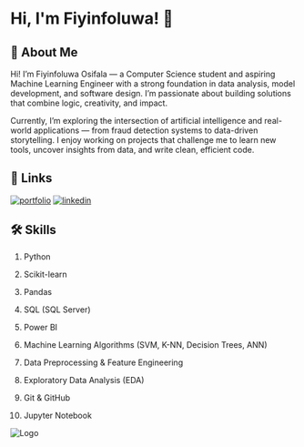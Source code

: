 
# Hi, I'm Fiyinfoluwa! 👋


## 🚀 About Me
Hi! I’m Fiyinfoluwa Osifala — a Computer Science student and aspiring Machine Learning Engineer with a strong foundation in data analysis, model development, and software design. I’m passionate about building solutions that combine logic, creativity, and impact.

Currently, I’m exploring the intersection of artificial intelligence and real-world applications — from fraud detection systems to data-driven storytelling. I enjoy working on projects that challenge me to learn new tools, uncover insights from data, and write clean, efficient code.


## 🔗 Links
[![portfolio](https://img.shields.io/badge/my_portfolio-000?style=for-the-badge&logo=ko-fi&logoColor=white)](https://github.com/Fiyinosif)
[![linkedin](https://img.shields.io/badge/linkedin-0A66C2?style=for-the-badge&logo=linkedin&logoColor=white)](http://www.linkedin.com/in/fiyinfoluwa-osifala)



## 🛠 Skills
1. Python

2. Scikit-learn

3. Pandas

4. SQL (SQL Server)

5. Power BI

6. Machine Learning Algorithms (SVM, K-NN, Decision Trees, ANN)

7. Data Preprocessing & Feature Engineering

8. Exploratory Data Analysis (EDA)

9. Git & GitHub

10. Jupyter Notebook

![Logo](https://github-readme-stats.vercel.app/api?username=Fiyinosif&&show_icons=true&title_color=ffffff&icon_color=bb2acf&text_color=daf7dc&bg_color=151515)


